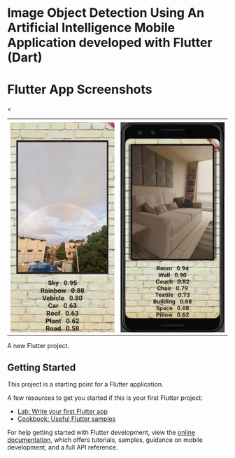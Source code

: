 # Image Object Detection Using An Artificial Intelligence Mobile Application developed with Flutter (Dart)

# Flutter App Screenshots
<table>
  <tr>
    <td></td>
     <td></td>
     <
  </tr>
  <tr>
    <td><img src="https://github.com/program333/Image_Labelling_Classification_Flutter_App/blob/main/images/Image_Labelling_flutter%20App2.jpg?raw=true" width=270 height=480></td>
    <td><img src="https://github.com/program333/Image_Labelling_Classification_Flutter_App/blob/main/images/Image_Labelling_flutter%20App.jpg?raw=true" width=270 height=480></td>
   
  </tr>
 </table>

A new Flutter project.

## Getting Started

This project is a starting point for a Flutter application.

A few resources to get you started if this is your first Flutter project:

- [Lab: Write your first Flutter app](https://docs.flutter.dev/get-started/codelab)
- [Cookbook: Useful Flutter samples](https://docs.flutter.dev/cookbook)

For help getting started with Flutter development, view the
[online documentation](https://docs.flutter.dev/), which offers tutorials,
samples, guidance on mobile development, and a full API reference.
